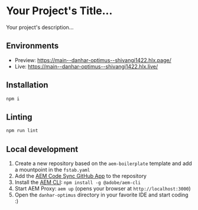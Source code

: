 # Your Project's Title...
Your project's description...

## Environments
- Preview: https://main--danhar-optimus--shivangi1422.hlx.page/
- Live: https://main--danhar-optimus--shivangi1422.hlx.live/

## Installation

```sh
npm i
```

## Linting

```sh
npm run lint
```

## Local development

1. Create a new repository based on the `aem-boilerplate` template and add a mountpoint in the `fstab.yaml`
1. Add the [AEM Code Sync GitHub App](https://github.com/apps/aem-code-sync) to the repository
1. Install the [AEM CLI](https://github.com/adobe/helix-cli): `npm install -g @adobe/aem-cli`
1. Start AEM Proxy: `aem up` (opens your browser at `http://localhost:3000`)
1. Open the `danhar-optimus` directory in your favorite IDE and start coding :)
